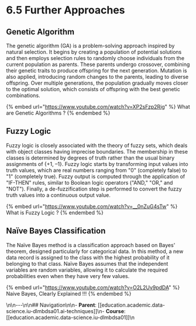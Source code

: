 # 6.5 Further Approaches

## Genetic Algorithm

The genetic algorithm (GA) is a problem-solving approach inspired by natural selection. It begins by creating a population of potential solutions and then employs selection rules to randomly choose individuals from the current population as parents. These parents undergo crossover, combining their genetic traits to produce offspring for the next generation. Mutation is also applied, introducing random changes to the parents, leading to diverse offspring. Over multiple generations, the population gradually moves closer to the optimal solution, which consists of offspring with the best genetic combinations.

{% embed url="https://www.youtube.com/watch?v=XP2sFzp2Rig" %}
What are Genetic Algorithms ?
{% endembed %}

## Fuzzy Logic

Fuzzy logic is closely associated with the theory of fuzzy sets, which deals with object classes having imprecise boundaries. The membership in these classes is determined by degrees of truth rather than the usual binary assignments of {+1, –1}. Fuzzy logic starts by transforming input values into truth values, which are real numbers ranging from "0" (completely false) to "1" (completely true). Fuzzy output is computed through the application of "IF-THEN" rules, similar to Boolean logic operators ("AND," "OR," and "NOT"). Finally, a de-fuzzification step is performed to convert the fuzzy truth values into a continuous output value.

{% embed url="https://www.youtube.com/watch?v=__0nZuG4sTw" %}
What is Fuzzy Logic ?
{% endembed %}

## Naïve Bayes Classification

The Naïve Bayes method is a classification approach based on Bayes' theorem, designed particularly for categorical data. In this method, a new data record is assigned to the class with the highest probability of it belonging to that class. Naïve Bayes assumes that the independent variables are random variables, allowing it to calculate the required probabilities even when they have very few values.

{% embed url="https://www.youtube.com/watch?v=O2L2Uv9pdDA" %}
Naive Bayes, Clearly Explained !!!
{% endembed %}

\n\n---\n\n## Navigation\n\n- **Parent**: [[education.academic.data-science.iu-dlmbdsa01.ai-techniques]]\n- **Course**: [[education.academic.data-science.iu-dlmbdsa01]]\n